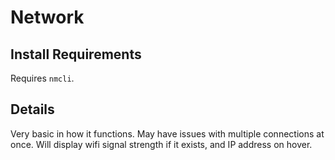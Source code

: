 # Network

## Install Requirements
Requires `nmcli`.

## Details
Very basic in how it functions. May have issues with multiple connections at once. Will display wifi signal strength if it exists, and IP address on hover.